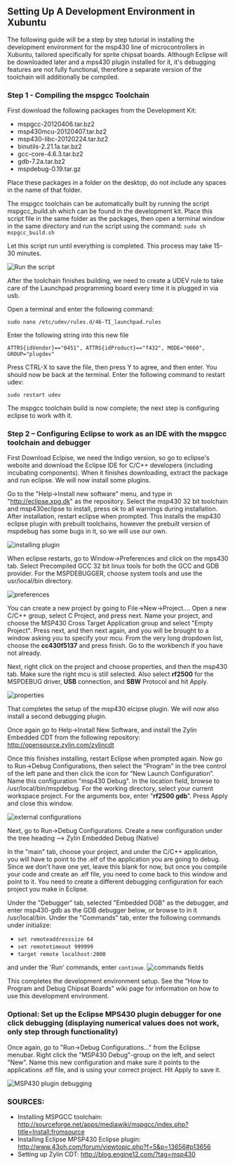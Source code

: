 ## Setting Up A Development Environment in Xubuntu
The following guide will be a step by step tutorial in installing the development environment for the msp430 line of microcontrollers in Xubuntu, tailored specifically for sprite chipsat boards. Although Eclipse will be downloaded later and a mps430 plugin installed for it, it's debugging features are not fully functional, therefore a separate version of the toolchain will additionally be compiled.

### Step 1 - Compiling the mspgcc Toolchain
First download the following packages from the Development Kit:
* mspgcc-20120406.tar.bz2
* msp430mcu-20120407.tar.bz2
* msp430-libc-20120224.tar.bz2
* binutils-2.21.1a.tar.bz2
* gcc-core-4.6.3.tar.bz2
* gdb-7.2a.tar.bz2
* mspdebug-0.19.tar.gz

Place these packages in a folder on the desktop, do not include any spaces in the name of that folder. 

The mspgcc toolchain can be automatically built by running the script mspgcc_build.sh which can be found in the development kit. Place this script file in the same folder as the packages, then open a terminal window in the same directory and run the script using the command: `sudo sh mspgcc_build.sh`

Let this script run until everything is completed. This process may take 15-30 minutes. 

![Run the script](http://i.imgur.com/kCKnu.png)

After the toolchain finishes building, we need to create a UDEV rule to take care of the Launchpad programming board every time it is plugged in via usb.

Open a terminal and enter the following command:

`sudo nano /etc/udev/rules.d/46-TI_launchpad.rules`

Enter the following string into this new file

`ATTRS{idVendor}=="0451", ATTRS{idProduct}=="f432", MODE="0660", GROUP="plugdev"`

Press CTRL-X to save the file, then press Y to agree, and then enter. You should now be back at the terminal. Enter the following command to restart udev:

`sudo restart udev`

The mspgcc toolchain build is now complete; the next step is configuring eclipse to work with it.

### Step 2 – Configuring Eclipse to work as an IDE with the mspgcc toolchain and debugger

First Download Eclpise, we need the Indigo version, so go to eclipse's website and download the Eclipse IDE for C/C++ developers (including incubating components). When it finishes downloading, extract the package and run eclipse. We will now install some plugins.

Go to the "Help->Install new software" menu, and type in "http://eclipse.xpg.dk" as the repository. Select the msp430 32 bit toolchain and msp430eclipse to install, press ok to all warnings during installation. After installation, restart eclipse when prompted. This installs the msp430 eclipse plugin with prebuilt toolchains, however the prebuilt version of mspdebug has some bugs in it, so we will use our own.

![installing plugin](http://i.imgur.com/cxviY.png)

When eclipse restarts, go to Window->Preferences and click on the mps430 tab. Select Precompiled GCC 32 bit linux tools for both the GCC and GDB provider. For the MSPDEBUGGER, choose system tools and use the usr/local/bin directory.

![preferences](http://i.imgur.com/rwWnw.png)

You can create a new project by going to File->New->Project.... Open a new C/C++ group, select C Project, and press next. Name your project, and choose the MSP430 Cross Target Application group and select "Empty Project". Press next, and then next again, and you will be brought to a window asking you to specify your mcu. From the very long dropdown list, choose the **cc430f5137** and press finish. Go to the workbench if you have not already.

Next, right click on the project and choose properties, and then the msp430 tab. Make sure the right mcu is still selected. Also select **rf2500** for the MSPDEBUG driver, **USB** connection, and **SBW** Protocol and hit Apply.

![properties](http://i.imgur.com/euuXd.png)

That completes the setup of the msp430 elcipse plugin. We will now also install a second debugging plugin.

Once again go to Help->Install New Software, and install the Zylin Embedded CDT from the following repository: http://opensource.zylin.com/zylincdt

Once this finishes installing, restart Eclipse when prompted again. Now go to Run->Debug Configurations, then select the “Program” in the tree control of the left pane and then click the icon for “New Launch Configuration”. Name this configuration "msp430 Debug". In the location field, browse to /usr/local/bin/mspdebug. For the working directory, select your current workspace project. For the arguments box, enter "**rf2500 gdb**". Press Apply and close this window.

![external configurations](http://blog.engine12.com/wp-content/uploads/2011/05/msp430_eclipse1.png)

Next, go to Run->Debug Configurations. Create a new configuration under the tree heading –> Zylin Embedded Debug (Native)

In the "main" tab, choose your project, and under the C/C++ application, you will have to point to the .elf of the application you are going to debug. Since we don't have one yet, leave this blank for now, but once you compile your code and create an .elf file, you need to come back to this window and point to it. You need to create a different debugging configuration for each project you make in Eclipse.

Under the "Debugger" tab, selected "Embedded DGB" as the debugger, and enter msp430-gdb as the GDB debugger below, or browse to in it /usr/local/bin. Under the "Commands" tab, enter the following commands under initialize:

* `set remoteaddresssize 64`
* `set remotetimeout 999999`
* `target remote localhost:2000`

and under the 'Run' commands, enter `continue`.
![commands fields](http://blog.engine12.com/wp-content/uploads/2011/05/msp430_eclipse_dbg.png)

This completes the development environment setup. See the "How to Program and Debug Chipsat Boards" wiki page for information on how to use this development environment.

### Optional: Set up the Eclipse MPS430 plugin debugger for one click debugging (displaying numerical values does not work, only step through functionality)
Once again, go to "Run->Debug Configurations..." from the Eclipse menubar. Right click the "MSP430 Debug"-group on the left, and select "New". Name this new configuration and make sure it points to the applications .elf file, and is using your correct project. Hit Apply to save it.

![MSP430 plugin debugging](http://i.imgur.com/3eDWz.png)


### SOURCES:
* Installing MSPGCC toolchain: http://sourceforge.net/apps/mediawiki/mspgcc/index.php?title=Install:fromsource
* Installing Eclipse MPSP430 Eclipse plugin: http://www.43oh.com/forum/viewtopic.php?f=5&p=13656#p13656
* Setting up Zylin CDT: http://blog.engine12.com/?tag=msp430